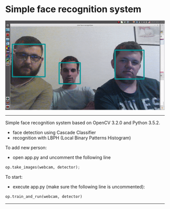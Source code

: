 # Simple face recognition system

![demo](demo.gif)

***

Simple face recognition system based on OpenCV 3.2.0 and Python 3.5.2.

 - face detection using Cascade Classifier
 - recognition with LBPH (Local Binary Patterns Histogram)

To add new person:
 - open app.py and uncomment the following line
```python
op.take_images(webcam, detector);
```

To start:
 - execute app.py (make sure the following line is uncommented):
```python
op.train_and_run(webcam, detector)
```

***

